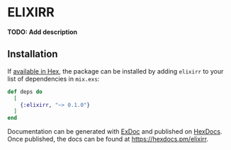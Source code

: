 # ELIXIRR

**TODO: Add description**

## Installation

If [available in Hex](https://hex.pm/docs/publish), the package can be installed
by adding `elixirr` to your list of dependencies in `mix.exs`:

```elixir
def deps do
  [
    {:elixirr, "~> 0.1.0"}
  ]
end
```

Documentation can be generated with [ExDoc](https://github.com/elixir-lang/ex_doc)
and published on [HexDocs](https://hexdocs.pm). Once published, the docs can
be found at <https://hexdocs.pm/elixirr>.

